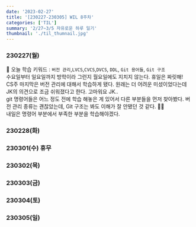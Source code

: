 ```yaml
---
date: '2023-02-27'
title: '[230227-230305] WIL 8주차'
categories: ['TIL']
summary: '2/27~3/5 자유로운 하루 일기'
thumbnail: './til_thumnail.jpg'
---
```


<!-- ## 이번 주 결산 -->

### 230227(월)

🌟 오늘 학습 키워드 : `버전 관리`,`LVCS`,`CVCS`,`DVCS`, `DDL`, `Git 용어들`, `Git 구조`<br/>
수요일부터 일요일까지 방학이라 그런지 월요일에도 지치지 않는다. 휴일은 짜릿해!<br/>
CS주 마지막은 버전 관리에 대해서 학습하게 됐다. 원래는 더 어려운 미셨이었다는데 JK의 의견으로 조금 쉬워졌다고 한다. 고마워요 JK..<br/>
git 명령어들은 어느 정도 전에 학습 해놓은 게 있어서 다른 부분들을 먼저 찾아봤다. 버전 관리 종류는 괜찮았는데, Git 구조는 봐도 이해가 잘 안됐던 것 같다. 😵‍💫<br/>
내일은 명령어 부분에서 부족한 부분을 학습해야겠다.

### 230228(화)

### 230301(수) 휴무

### 230302(목)

### 230303(금)

### 230304(토)

### 230305(일)
